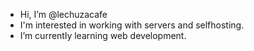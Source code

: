 - Hi, I’m @lechuzacafe
- I'm interested in working with servers and selfhosting.
- I’m currently learning web development.

<!---
lechuzacafe/lechuzacafe is a ✨ special ✨ repository because its `README.md` (this file) appears on your GitHub profile.
You can click the Preview link to take a look at your changes.
--->
